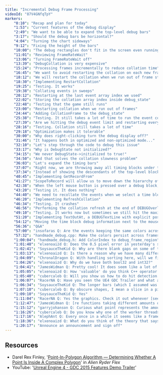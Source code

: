 ```yaml
---
title: "Incremental Debug Frame Processing"
videoId: "87V4GNfqTpY"
markers:
    "0:10": "Recap and plan for today"
    "1:53": "Current features of the debug display"
    "2:49": "We want to be able to expand the top-level debug bars"
    "3:17": "Should the debug bars be horizontal?"
    "4:04": "Turning the chart sideways"
    "9:12": "Fixing the height of the bars"
    "10:00": "The debug rectangles don't fit in the screen even running an optimized build"
    "11:01": "Reviewing FrameRateWait"
    "13:06": "Turning FrameRateWait off"
    "13:39": "DebugCollation is very expensive"
    "15:24": "Processing frames incrementally to reduce collation time"
    "16:45": "We want to avoid restarting the collation on each new frame"
    "18:12": "We will restart the collation when we run out of frame storage"
    "18:30": "Implementing RestartCollation"
    "19:25": "Testing. It works"
    "19:38": "Collating events in sweeps"
    "20:12": "Restarting at the last event array index we used"
    "22:02": "Storing the collation array index inside debug_state"
    "22:48": "Testing that the game still runs"
    "23:00": "Restarting collation when we run out of frames"
    "24:44": "Adding CollationFrame to the debug_state"
    "25:38": "Testing. It still takes a lot of time to run the event collation. Where is it spent?"
    "27:39": "Are we hitting the debug event limit and restarting every frame?"
    "28:16": "Testing. Collation still takes a lot of time"
    "29:18": "Optimization makes it tolerable"
    "30:00": "Why does right-clicking turn the debug display off?"
    "31:46": "It happens both in optimized and non-optimized mode..."
    "32:10": "Let's step through the code to debug this issue"
    "33:17": "Why is DebugState not initialized?"
    "34:15": "We never DebugState->initialized to true!"
    "34:50": "And that solves the collation slowness problem"
    "36:03": "Let's expand the timing bars"
    "37:07": "Right now, we are throwing away all timing blocks under the top level"
    "37:34": "Instead of showing the descendants of the top-level block, we will show the timing blocks whose source is a particular debug_record"
    "40:45": "Implementing GetRecordFrom"
    "41:27": "ScopeToRecord will allow us to move down the hierarchy of debug records"
    "42:38": "When the left mouse button is pressed over a debug block, we'll set ScopeToRecord"
    "43:20": "Testing it. It does nothing"
    "44:40": "We need to recollate the events when we select a time block"
    "46:20": "Implementing RefreshCollation"
    "46:34": "Testing. It crashes"
    "46:56": "Performing the collation refresh at the end of DEBUGOverlay"
    "49:10": "Testing. It works now but sometimes we still hit the maximum limit of regions per frame"
    "51:20": "Implementing TextOutAt, a DEBUGTextLine with explicit positioning"
    "54:12": "Moving the time block debug information next to the mouse pointer"
    "56:36": "Q&A"
    "57:00": "insofaras Q: Are the events keeping the same colors across frames? The long one looks like it keeps changing"
    "57:32": "handmade_debug.cpp: Make the colors persist across frames"
    "1:00:04": "handmade_debug.h: Add ColorIndex to debug_frame_region"
    "1:01:48": "elxenoaizd Q: Does the 0.5 pixel error in yesterday's stream matter a lot? I mean, it seemed a pretty easy thing to overlook. Would it make some calculations erroneous?"
    "1:02:41": "SoysauceTheKid Q: Why are there blank gaps on some of the bars? And why are the collated frames not flush with the other lines?"
    "1:03:13": "elxenoaizd Q: Is there a reason why we have many different starting points for coordinate systems (center vs top-left vs top-right corners; windows vs Direct3D vs OpenGL)? Wouldn't our lives be easier if there was a standard for them?"
    "1:04:09": "ChronalDragon Q: With handling sorting here, will we finally handle sorting of the other sprites in the game? Or will we just push that off further?"
    "1:04:26": "elxenoaizd Q: Why do we have both bool32 and int32?"
    "1:04:41": "JamesWidman Q: Pretty cool! It does seem like a lot of calls take very different amounts of time even though they're probably not doing anything different. Is that due to other active processes? Is it usually worthwhile to try to get more consistent timings?"
    "1:05:05": "elxenoaizd Q: How 'valuable' do you think C++ operator overloading actually is? I'm thinking of fully moving to just pure C. Do you think it would be inconvenient / a hassle to program without them? (Vector operations, etc.)"
    "1:05:40": "cubercaleb Q: Will you show us how to do hit detection for obscure shapes that may or may not exist in the debug UI?"
    "1:06:07": "RacerNA Q: Have you seen the UE4 GDC Trailer and what are your opinions on it? I understand we are all indies, but just in general, from a player standpoint"
    "1:06:34": "SoysauceTheKid Q: The longer bars (which I assumed was when the collation was happening) are farther left on the screen, than the shorter bars"
    "1:07:10": "cubercaleb Q: By obscure shapes, I mean a slice in a pie-chart [see Resources, Darel Rex Finley]"
    "1:09:10": "SoysauceTheKid Q: Yes"
    "1:11:04": "RacerNA Q: Yes the graphics. Check it out whenever [see Resources, YouTube]"
    "1:12:47": "JamesWidman Q: [re functions taking different amounts of time] I mean, if we don't send any input and essentially the same image keeps getting rendered repeatedly, we still see a lot of fluctuation in the amount of time being consumed per frame. We have a lot of chop where I would have expected relatively calm waters (unless we're losing time to other processes on the machine)"
    "1:15:12": "garryjohanson Q: Curious what point represents the amount of time it takes the operating system to set up the parallelism, if parallelism is the right word"
    "1:16:26": "cubercaleb Q: Do you know why one of the worker threads started after the others?"
    "1:17:16": "AlephAnt Q: Every once in a while it seems like a frame gets missed; I've noticed that happens in things I do as well. Is there a way to get around that reliably?"
    "1:18:36": "elxenoaizd Q: What do you think of the theory that says we already know everything, all the knowledge there is, but we just don't remember it? So when we study, etc. we start remembering things..."
    "1:20:17": "Announce an announcement and sign off"
---
```


## Resources

* Darel Rex Finley, '[Point-In-Polygon Algorithm — Determining Whether A Point Is Inside A Complex Polygon](http://alienryderflex.com/polygon/)' in *Alien Ryder Flex*
* YouTube: '[Unreal Engine 4 - GDC 2015 Features Demo Trailer](https://www.youtube.com/watch?v=APegUrDjP3E)'
